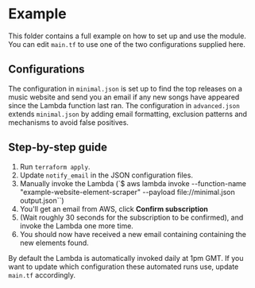 # Example
This folder contains a full example on how to set up and use the module. You can edit `main.tf` to use one of the two configurations supplied here.

## Configurations
The configuration in `minimal.json` is set up to find the top releases on a music website and send you an email if any new songs have appeared since the Lambda function last ran. The configuration in `advanced.json` extends `minimal.json` by adding email formatting, exclusion patterns and mechanisms to avoid false positives.

## Step-by-step guide
1. Run `terraform apply`.
1. Update `notify_email` in the JSON configuration files.
2. Manually invoke the Lambda (`$ aws lambda invoke --function-name "example-website-element-scraper" --payload file://minimal.json output.json``)
3. You'll get an email from AWS, click **Confirm subscription**
4. (Wait roughly 30 seconds for the subscription to be confirmed), and invoke the Lambda one more time.
5. You should now have received a new email containing containing the new elements found.

By default the Lambda is automatically invoked daily at 1pm GMT. If you want to update which configuration these automated runs use, update `main.tf` accordingly.
